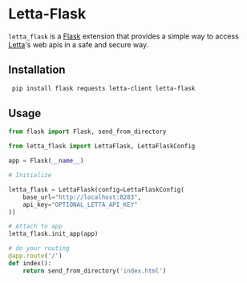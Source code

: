 # Letta-Flask

`letta_flask` is a [Flask](https://flask.palletsprojects.com/en/stable/) extension that provides a simple way to access [Letta](https://www.letta.com/)'s web apis in a safe and secure way.

## Installation

```bash
 pip install flask requests letta-client letta-flask
```

## Usage

```python
from flask import Flask, send_from_directory

from letta_flask import LettaFlask, LettaFlaskConfig

app = Flask(__name__)

# Initialize

letta_flask = LettaFlask(config=LettaFlaskConfig(
    base_url="http://localhost:8283",
    api_key="OPTIONAL_LETTA_API_KEY"
))

# Attach to app
letta_flask.init_app(app)

# do your routing
@app.route('/')
def index():
    return send_from_directory('index.html')

```
